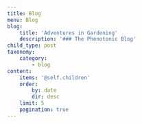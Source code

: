 ```yaml
---
title: Blog
menu: Blog
blog:
    title: 'Adventures in Gardening'
    description: '### The Phenotonic Blog'
child_type: post
taxonomy:
    category:
        - blog
content:
    items: '@self.children'
    order:
        by: date
        dir: desc
    limit: 5
    pagination: true
---
```


